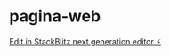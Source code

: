 # pagina-web

[Edit in StackBlitz next generation editor ⚡️](https://stackblitz.com/~/github.com/leoley123/pagina-web)